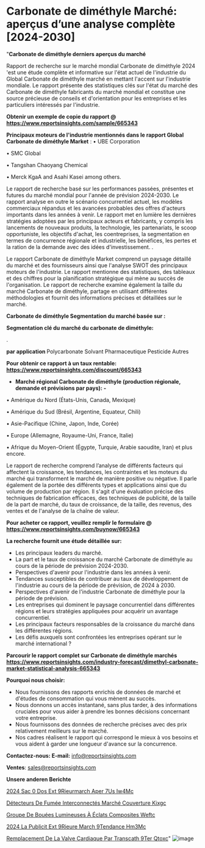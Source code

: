 # Carbonate de diméthyle Marché: aperçus d’une analyse complète [2024-2030]

"<strong>Carbonate de diméthyle derniers aperçus du marché</strong>

Rapport de recherche sur le marché mondial Carbonate de diméthyle 2024 'est une étude complète et informative sur l'état actuel de l'industrie du Global Carbonate de diméthyle marché en mettant l'accent sur l'industrie mondiale. Le rapport présente des statistiques clés sur l'état du marché des Carbonate de diméthyle fabricants du marché mondial et constitue une source précieuse de conseils et d'orientation pour les entreprises et les particuliers intéressés par l'industrie.

<strong>Obtenir un exemple de copie du rapport @ <a href=https://www.reportsinsights.com/sample/665343>https://www.reportsinsights.com/sample/665343</a></strong>

<strong>Principaux moteurs de l'industrie mentionnés dans le rapport Global Carbonate de diméthyle Market</strong> :
• UBE Corporation

• SMC Global

• Tangshan Chaoyang Chemical

• Merck KgaA and Asahi Kasei among others.

Le rapport de recherche basé sur les performances passées, présentes et futures du marché mondial pour l'année de prévision 2024-2030. Le rapport analyse en outre le scénario concurrentiel actuel, les modèles commerciaux répandus et les avancées probables des offres d'acteurs importants dans les années à venir. Le rapport met en lumière les dernières stratégies adoptées par les principaux acteurs et fabricants, y compris les lancements de nouveaux produits, la technologie, les partenariats, le scoop opportuniste, les objectifs d'achat, les coentreprises, la segmentation en termes de concurrence régionale et industrielle, les bénéfices, les pertes et la ration de la demande avec des idées d'investissement. .

Le rapport Carbonate de diméthyle Market comprend un paysage détaillé du marché et des fournisseurs ainsi que l'analyse SWOT des principaux moteurs de l'industrie. Le rapport mentionne des statistiques, des tableaux et des chiffres pour la planification stratégique qui mène au succès de l'organisation. Le rapport de recherche examine également la taille du marché Carbonate de diméthyle, partage en utilisant différentes méthodologies et fournit des informations précises et détaillées sur le marché.

<strong>Carbonate de diméthyle Segmentation du marché basée sur :</strong>

<strong> Segmentation clé du marché du carbonate de diméthyle: </strong>

.

<strong> par application </strong>
Polycarbonate
Solvant
Pharmaceutique
Pesticide
Autres

<strong>Pour obtenir ce rapport à un taux rentable: <a href=https://www.reportsinsights.com/discount/665343>https://www.reportsinsights.com/discount/665343</a></strong>
<ul>
  <li><strong>Marché régional Carbonate de diméthyle (production régionale, demande et prévisions par pays): -</strong></li>
</ul>
• Amérique du Nord (États-Unis, Canada, Mexique)

• Amérique du Sud (Brésil, Argentine, Equateur, Chili)

• Asie-Pacifique (Chine, Japon, Inde, Corée)

• Europe (Allemagne, Royaume-Uni, France, Italie)

• Afrique du Moyen-Orient (Égypte, Turquie, Arabie saoudite, Iran) et plus encore.

Le rapport de recherche comprend l’analyse de différents facteurs qui affectent la croissance, les tendances, les contraintes et les moteurs du marché qui transforment le marché de manière positive ou négative. Il parle également de la portée des différents types et applications ainsi que du volume de production par région. Il s'agit d'une évaluation précise des techniques de fabrication efficaces, des techniques de publicité, de la taille de la part de marché, du taux de croissance, de la taille, des revenus, des ventes et de l'analyse de la chaîne de valeur.

<strong>Pour acheter ce rapport, veuillez remplir le formulaire @   <a href=https://www.reportsinsights.com/buynow/665343>https://www.reportsinsights.com/buynow/665343</a></strong>

<strong>La recherche fournit une étude détaillée sur:</strong>
<ul>
  <li>Les principaux leaders du marché.</li>
  <li>La part et le taux de croissance du marché Carbonate de diméthyle au cours de la période de prévision 2024-2030.</li>
  <li>Perspectives d'avenir pour l'industrie dans les années à venir.</li>
  <li>Tendances susceptibles de contribuer au taux de développement de l'industrie au cours de la période de prévision, de 2024 à 2030.</li>
  <li>Perspectives d'avenir de l'industrie Carbonate de diméthyle pour la période de prévision.</li>
  <li>Les entreprises qui dominent le paysage concurrentiel dans différentes régions et leurs stratégies appliquées pour acquérir un avantage concurrentiel.</li>
  <li>Les principaux facteurs responsables de la croissance du marché dans les différentes régions.</li>
  <li>Les défis auxquels sont confrontées les entreprises opérant sur le marché international ?</li>
</ul>

<strong>Parcourir le rapport complet sur Carbonate de diméthyle marchés <a href=https://www.reportsinsights.com/industry-forecast/dimethyl-carbonate-market-statistical-analysis-665343>https://www.reportsinsights.com/industry-forecast/dimethyl-carbonate-market-statistical-analysis-665343</a></strong>

<strong>Pourquoi nous choisir:</strong>
<ul>
  <li>Nous fournissons des rapports enrichis de données de marché et d'études de consommation qui vous mènent au succès.</li>
  <li>Nous donnons un accès instantané, sans plus tarder, à des informations cruciales pour vous aider à prendre les bonnes décisions concernant votre entreprise.</li>
  <li>Nous fournissons des données de recherche précises avec des prix relativement meilleurs sur le marché.</li>
  <li>Nos cadres réalisent le rapport qui correspond le mieux à vos besoins et vous aident à garder une longueur d'avance sur la concurrence.</li>
</ul>
<strong>Contactez-nous:
</strong><strong>E-mail:</strong> <a href=mailto:info@reportsinsights.com>info@reportsinsights.com</a>

<strong>Ventes</strong>: <a href=mailto:sales@reportsinsights.com>sales@reportsinsights.com</a>

<strong>Unsere anderen Berichte</strong>

<a href=https://www.linkedin.com/pulse/2024-sac-%C3%A0-dos-ext%C3%A9rieurmarch%C3%A9-aper%C3%A7us-iw4mc/>2024 Sac  0 Dos Ext 9Rieurmarch Aper 7Us Iw4Mc</a>

<a href=https://www.linkedin.com/pulse/détecteurs-de-fumée-interconnectés-marché-couverture-kixgc/>Détecteurs De Fumée Interconnectés Marché Couverture Kixgc</a>

<a href=https://www.linkedin.com/pulse/groupe-de-bouées-lumineuses-à-éclats-composites-weftc/>Groupe De Bouées Lumineuses À Éclats Composites Weftc</a>

<a href=https://www.linkedin.com/pulse/2024-la-publicit%C3%A9-ext%C3%A9rieure-march%C3%A9tendance-hm3mc/>2024 La Publicit Ext 9Rieure March 9Tendance Hm3Mc</a>

<a href=https://www.linkedin.com/pulse/remplacement-de-la-valve-cardiaque-par-transcath%C3%A9ter-qtoxc/>Remplacement De La Valve Cardiaque Par Transcath 9Ter Qtoxc</a>"
![image](https://github.com/daminid12/RImarketdynamics/assets/158430485/3eb516bd-5caf-4e7f-a9ac-b23b13663053)
